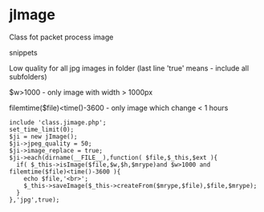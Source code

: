 jImage
======
Class fot packet process image

snippets

Low quality for all jpg images in folder (last line 'true' means - include all subfolders)

$w>1000 - only image with width > 1000px

filemtime($file)<time()-3600 - only image which change < 1 hours

    include 'class.jimage.php';
    set_time_limit(0);
    $ji = new jImage();
    $ji->jpeg_quality = 50;
    $ji->image_replace = true;
    $ji->each(dirname(__FILE__),function( $file,$_this,$ext ){
      if( $_this->isImage($file,$w,$h,$mrype)and $w>1000 and filemtime($file)<time()-3600 ){
        echo $file,'<br>';
        $_this->saveImage($_this->createFrom($mrype,$file),$file,$mrype);
      }
    },'jpg',true);
